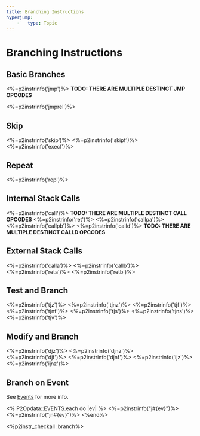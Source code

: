 ```yaml
---
title: Branching Instructions
hyperjump:
    -   type: Topic
---
```

# Branching Instructions

## Basic Branches

<%=p2instrinfo('jmp')%>
**TODO: THERE ARE MULTIPLE DESTINCT JMP OPCODES**

<%=p2instrinfo('jmprel')%>

## Skip

<%=p2instrinfo('skip')%>
<%=p2instrinfo('skipf')%>
<%=p2instrinfo('execf')%>

## Repeat

<%=p2instrinfo('rep')%>

## Internal Stack Calls

<%=p2instrinfo('call')%>
**TODO: THERE ARE MULTIPLE DESTINCT CALL OPCODES**
<%=p2instrinfo('ret')%>
<%=p2instrinfo('callpa')%>
<%=p2instrinfo('callpb')%>
<%=p2instrinfo('calld')%>
**TODO: THERE ARE MULTIPLE DESTINCT CALLD OPCODES**

## External Stack Calls

<%=p2instrinfo('calla')%>
<%=p2instrinfo('callb')%>
<%=p2instrinfo('reta')%>
<%=p2instrinfo('retb')%>

## Test and Branch

<%=p2instrinfo('tjz')%>
<%=p2instrinfo('tjnz')%>
<%=p2instrinfo('tjf')%>
<%=p2instrinfo('tjnf')%>
<%=p2instrinfo('tjs')%>
<%=p2instrinfo('tjns')%>
<%=p2instrinfo('tjv')%>

## Modify and Branch

<%=p2instrinfo('djz')%>
<%=p2instrinfo('djnz')%>
<%=p2instrinfo('djf')%>
<%=p2instrinfo('djnf')%>
<%=p2instrinfo('ijz')%>
<%=p2instrinfo('ijnz')%>

## Branch on Event

See [Events](event.html) for more info.

<% P2Opdata::EVENTS.each do |ev| %>
<%=p2instrinfo("j#{ev}")%>
<%=p2instrinfo("jn#{ev}")%>
<%end%>


<%p2instr_checkall :branch%>